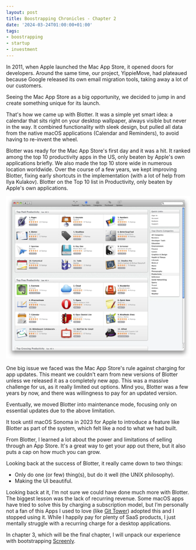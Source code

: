 ```yaml
---
layout: post
title: Boostrapping Chronicles - Chapter 2
date: '2024-03-24T01:00:00+01:00'
tags:
- boostrapping
- startup
- investment
---
```


In 2011, when Apple launched the Mac App Store, it opened doors for developers. Around the same time, our project, YippieMove, had plateaued because Google released its own email migration tools, taking away a lot of our customers.

Seeing the Mac App Store as a big opportunity, we decided to jump in and create something unique for its launch.

That's how we came up with Blotter. It was a simple yet smart idea: a calendar that sits right on your desktop wallpaper, always visible but never in the way. It combined functionality with sleek design, but pulled all data from the native macOS applications (Calendar and Reminders), to avoid having to re-invent the wheel.

Blotter was ready for the Mac App Store's first day and it was a hit. It ranked among the top 10 productivity apps in the US, only beaten by Apple's own applications briefly. We also made the top 10 store wide in numerous location worldwide. Over the course of a few years, we kept improving Blotter, fixing early shortcuts in the implementation (with a lot of help from Ilya Kulakov).
Blotter on the Top 10 list in Productivity, only beaten by Apple's own applications.

![](/assets/blotter-top-10.webp)

One big issue we faced was the Mac App Store's rule against charging for app updates. This meant we couldn't earn from new versions of Blotter unless we released it as a completely new app. This was a massive challenge for us, as it really limited out options. Mind you, Blotter was a few years by now, and there was willingness to pay for an updated version.

Eventually, we moved Blotter into maintenance mode, focusing only on essential updates due to the above limitation.

It took until macOS Sonoma in 2023 for Apple to introduce a feature like Blotter as part of the system, which felt like a nod to what we had built.

From Blotter, I learned a lot about the power and limitations of selling through an App Store. It's a great way to get your app out there, but it also puts a cap on how much you can grow.

Looking back at the success of Blotter, it really came down to two things:

- Only do one (or few) thing(s), but do it well (the UNIX philosophy).
- Making the UI beautiful.

Looking back at it, I’m not sure we could have done much more with Blotter. The biggest lesson was the lack of recurring revenue. Some macOS apps have tried to solve this by charging a subscription model, but I’m personally not a fan of this Apps I used to love (like [Git Tower](https://www.git-tower.com/mac)) adopted this and I stopped using it. While I happily pay for plenty of SaaS products, I just mentally struggle with a recurring charge for a desktop applications.

In chapter 3, which will be the final chapter, I will unpack our experience with bootstrapping [Screenly](https://www.screenly.io).
